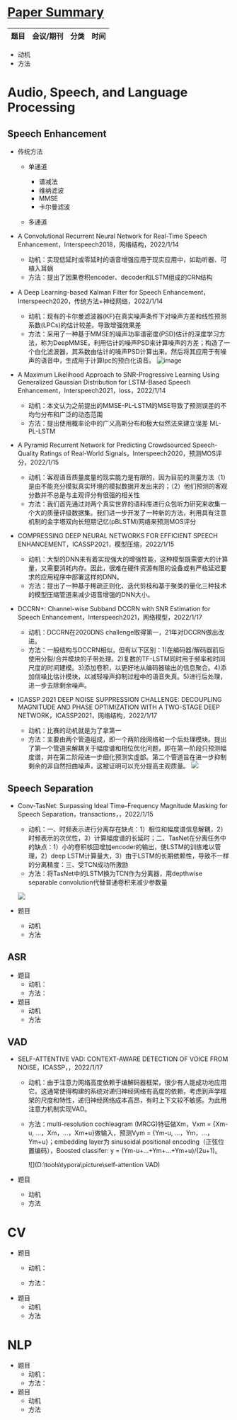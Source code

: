 # [Paper Summary](https://github.com/FeiF-i/Record)

| 题目 | 会议/期刊 | 分类 | 时间 |
| :--- | ------ | ---- | ---- |

* 动机
* 方法

# Audio, Speech, and Language Processing
##  Speech Enhancement

- 传统方法

  - 单通道

    - 谱减法
    - 维纳滤波
    - MMSE
    - 卡尔曼滤波

  - 多通道
  
-  A Convolutional Recurrent Neural Network for Real-Time Speech Enhancement，Interspeech2018，网络结构，2022/1/14
	-  动机：实现低延时或零延时的语音增强应用于现实应用中，如助听器、可植入耳蜗
	-  方法：提出了因果卷积encoder、decoder和LSTM组成的CRN结构
	
- A Deep Learning-based Kalman Filter for Speech Enhancement，Interspeech2020，传统方法+神经网络，2022/1/14
	- 动机：现有的卡尔曼滤波器(KF)在真实噪声条件下对噪声方差和线性预测系数(LPCs)的估计较差。导致增强效果差
	- 方法：采用了一种基于MMSE的噪声功率谱密度(PSD)估计的深度学习方法，称为DeepMMSE。利用估计的噪声PSD来计算噪声的方差；构造了一个白化滤波器，其系数由估计的噪声PSD计算出来。然后将其应用于有噪声的语音中，生成用于计算lpc的预白化语音。
	  ![image](https://github.com/FeiF-i/Record/tree/main/picture/image-20220114160310054.png)
	
-  A Maximum Likelihood Approach to SNR-Progressive Learning Using Generalized Gaussian Distribution for LSTM-Based Speech Enhancement，Interspeech2021，loss，2022/1/14
	- 动机：本文认为之前提出的MMSE-PL-LSTM的MSE导致了预测误差的不均匀分布和广泛的动态范围
	- 方法：提出使用概率论中的广义高斯分布和极大似然法来建立误差  ML-PL-LSTM
	
- A Pyramid Recurrent Network for Predicting Crowdsourced Speech-Quality Ratings of Real-World Signals，Interspeech2020，预测MOS评分，2022/1/15
	- 动机：客观语音质量度量的现实能力是有限的，因为目前的测量方法（1）是由不能充分模拟真实环境的模拟数据开发出来的；（2）他们预测的客观分数并不总是与主观评分有很强的相关性
	- 方法：我们首先通过对两个真实世界的语料库进行众包听力研究来收集一个大的质量评级数据集。我们进一步开发了一种新的方法，利用具有注意机制的金字塔双向长短期记忆(pBLSTM)网络来预测MOS评分
	
- COMPRESSING DEEP NEURAL NETWORKS FOR EFFICIENT SPEECH ENHANCEMENT，ICASSP2021，模型压缩，2022/1/15
	- 动机：大型的DNN来有着实现强大的增强性能，这种模型既需要大的计算量，又需要消耗内存。因此，很难在硬件资源有限的设备或有严格延迟要求的应用程序中部署这样的DNN。
	- 方法：提出了一种基于稀疏正则化、迭代剪枝和基于聚类的量化三种技术的模型压缩管道来减少语音增强的DNN大小。

-  DCCRN+: Channel-wise Subband DCCRN with SNR Estimation for Speech Enhancement，Interspeech2021，网络模型，2022/1/17

	- 动机：DCCRN在2020DNS challenge取得第一，21年对DCCRN做出改进。
	- 方法：一般结构与DCCRN相似，但有以下区别：1)在编码器/解码器前后使用分裂/合并模块的子带处理。2)复数的TF-LSTM同时用于频率和时间尺度的时间建模。3)添加卷积，以更好地从编码器输出的信息聚合。4)添加信噪比估计模块，以减轻噪声抑制过程中的语音失真。5)进行后处理，进一步去除剩余噪声。

-  ICASSP 2021 DEEP NOISE SUPPRESSION CHALLENGE: DECOUPLING MAGNITUDE AND PHASE OPTIMIZATION WITH A TWO-STAGE DEEP NETWORK，ICASSP2021，网络结构，2022/1/17

	- 动机：比赛的动机就是为了拿第一
	- 方法：主要由两个管道组成，即一个两阶段网络和一个后处理模块。提出了第一个管道来解耦关于幅度谱和相位优化问题，即在第一阶段只预测幅度谱，并在第二阶段进一步细化预测实虚部。第二个管道旨在进一步抑制剩余的非自然扭曲噪声，这被证明可以充分提高主观质量。
	![](D:\tools\typora\picture\image-20220117165253062.png)

## Speech Separation

- Conv-TasNet: Surpassing Ideal Time–Frequency Magnitude Masking for Speech Separation，transactions，，2022/1/15
  - 动机：一、时频表示进行分离存在缺点：1）相位和幅度谱信息解耦，2）时频表示的次优性，3）计算幅度谱的长延时；二、TasNet在分离任务中的缺点：1）小的卷积核回增加encoder的输出，使LSTM的训练难以管理，2）deep LSTM计算量大，3）由于LSTM的长期依赖性，导致不一样的分离精度：三、受TCN成功所激励

  * 方法：将TasNet中的LSTM换为TCN作为分离器，用depthwise separable convolution代替普通卷积来减少参数量

  ![](D:\tools\typora\picture\TasNet.png)
- 题目
	- 动机
	- 方法

## ASR

- 题目
	- 动机：
	- 方法：
- 题目
	- 动机
	- 方法
## VAD

- SELF-ATTENTIVE VAD: CONTEXT-AWARE DETECTION OF VOICE FROM NOISE，ICASSP，，2022/1/17
	- 动机：由于注意力网络高度依赖于编解码器框架，很少有人能成功地应用它。这通常使得构建的系统对递归神经网络有高度的依赖，考虑到声学框架的尺度和特性，递归神经网络成本高昂，有时上下文较不敏感。为此用注意力机制实现VAD。
	
	* 方法：multi-resolution cochleagram (MRCG)特征做Xm，Vxm = {Xm-u, ...，Xm，...，Xm+u}做输入，预测Vym = {Ym-u, ...，Ym，...，Ym+u}；embedding layer为 sinusoidal positional encoding（正弦位置编码），Boosted classifer: y = (Ym-u+...+Ym+...+Ym+u)/(2u+1)。
	
		![](D:\tools\typora\picture\self-attention VAD)
- 题目
	- 动机
	- 方法


# CV
- 题目
	- 动机：
	
	- 方法：
- 题目
	- 动机
	- 方法
# NLP
- 题目
	- 动机：
	- 方法：
- 题目
	- 动机
	- 方法
